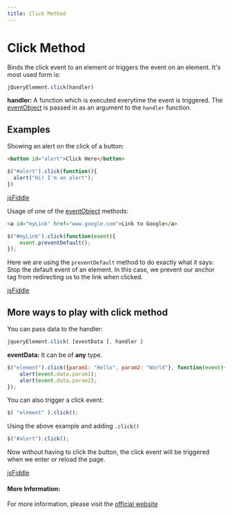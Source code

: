 ```yaml
---
title: Click Method
---
```


# Click Method

Binds the click event to an element or triggers the event on an element. It's most used form is:

```javascript
jQueryElement.click(handler)
```

**handler:** A function which is executed everytime the event is triggered. The [eventObject](http://api.jquery.com/Types/#Event) is passed in as an argument to the ```handler``` function.

## Examples

Showing an alert on the click of a button:

```html
<button id="alert">Click Here</button>
```

```javascript
$("#alert").click(function(){
  alert("Hi! I'm an alert");
})
```

[jsFiddle](https://jsfiddle.net/pL63cL6m/)

Usage of one of the [eventObject](http://api.jquery.com/Types/#Event) methods:

```html
<a id="myLink" href="www.google.com">Link to Google</a>
```

```javascript
$("#myLink").click(function(event){
	event.preventDefault();
});
```

Here we are using the ```preventDefault``` method to do exactly what it says: Stop the default event of an element. In this case, we prevent our anchor tag from redirecting us to the link when clicked.

[jsFiddle](https://jsfiddle.net/dy457gbh/)

## More ways to play with click method

You can pass data to the handler:

```javascript
jqueryElement.click( [eventData ], handler )
```

**eventData:** It can be of **any** type.

```javascript
$("element").click({param1: "Hello", param2: "World"}, function(event){
    alert(event.data.param1);
    alert(event.data.param2);
});
```

You can also trigger a click event:
```javascript
$( "element" ).click();
```

Using the above example and adding `.click()`

```javascript
$("#alert").click();
```

Now without having to click the button, the click event will be triggered when we enter or reload the page.

[jsFiddle](https://jsfiddle.net/gspk6gxt/)

#### More Information:

For more information, please visit the [official website](https://api.jquery.com/click/#click) 

